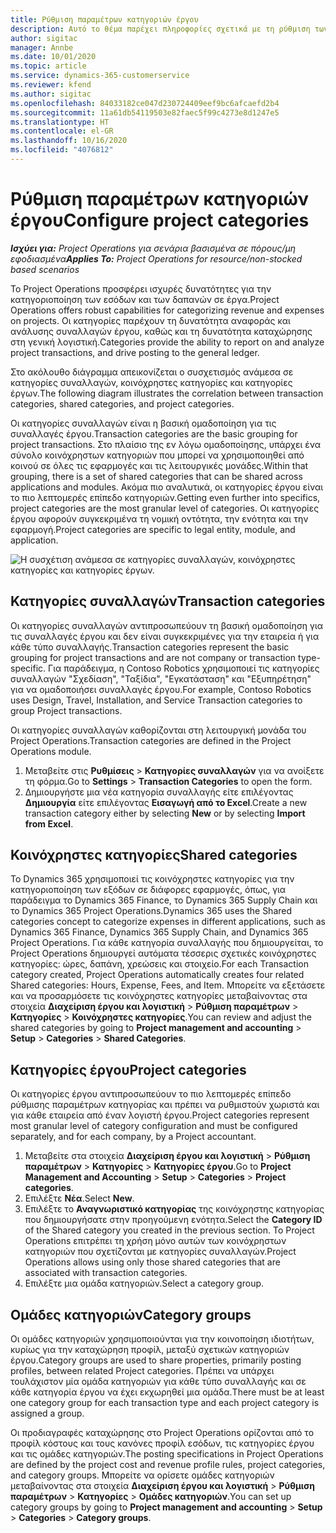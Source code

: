 ```yaml
---
title: Ρύθμιση παραμέτρων κατηγοριών έργου
description: Αυτό το θέμα παρέχει πληροφορίες σχετικά με τη ρύθμιση των παραμέτρων των κατηγοριών έργου.
author: sigitac
manager: Annbe
ms.date: 10/01/2020
ms.topic: article
ms.service: dynamics-365-customerservice
ms.reviewer: kfend
ms.author: sigitac
ms.openlocfilehash: 84033182ce047d230724409eef9bc6afcaefd2b4
ms.sourcegitcommit: 11a61db54119503e82faec5f99c4273e8d1247e5
ms.translationtype: HT
ms.contentlocale: el-GR
ms.lasthandoff: 10/16/2020
ms.locfileid: "4076812"
---
```

# <a name="configure-project-categories"></a><span data-ttu-id="f0e66-103">Ρύθμιση παραμέτρων κατηγοριών έργου</span><span class="sxs-lookup"><span data-stu-id="f0e66-103">Configure project categories</span></span>

<span data-ttu-id="f0e66-104">_**Ισχύει για:** Project Operations για σενάρια βασισμένα σε πόρους/μη εφοδιασμένα_</span><span class="sxs-lookup"><span data-stu-id="f0e66-104">_**Applies To:** Project Operations for resource/non-stocked based scenarios_</span></span>

<span data-ttu-id="f0e66-105">Το Project Operations προσφέρει ισχυρές δυνατότητες για την κατηγοριοποίηση των εσόδων και των δαπανών σε έργα.</span><span class="sxs-lookup"><span data-stu-id="f0e66-105">Project Operations offers robust capabilities for categorizing revenue and expenses on projects.</span></span> <span data-ttu-id="f0e66-106">Οι κατηγορίες παρέχουν τη δυνατότητα αναφοράς και ανάλυσης συναλλαγών έργου, καθώς και τη δυνατότητα καταχώρησης στη γενική λογιστική.</span><span class="sxs-lookup"><span data-stu-id="f0e66-106">Categories provide the ability to report on and analyze project transactions, and drive posting to the general ledger.</span></span>

<span data-ttu-id="f0e66-107">Στο ακόλουθο διάγραμμα απεικονίζεται ο συσχετισμός ανάμεσα σε κατηγορίες συναλλαγών, κοινόχρηστες κατηγορίες και κατηγορίες έργων.</span><span class="sxs-lookup"><span data-stu-id="f0e66-107">The following diagram illustrates the correlation between transaction categories, shared categories, and project categories.</span></span> 

<span data-ttu-id="f0e66-108">Οι κατηγορίες συναλλαγών είναι η βασική ομαδοποίηση για τις συναλλαγές έργου.</span><span class="sxs-lookup"><span data-stu-id="f0e66-108">Transaction categories are the basic grouping for project transactions.</span></span> <span data-ttu-id="f0e66-109">Στο πλαίσιο της εν λόγω ομαδοποίησης, υπάρχει ένα σύνολο κοινόχρηστων κατηγοριών που μπορεί να χρησιμοποιηθεί από κοινού σε όλες τις εφαρμογές και τις λειτουργικές μονάδες.</span><span class="sxs-lookup"><span data-stu-id="f0e66-109">Within that grouping, there is a set of shared categories that can be shared across applications and modules.</span></span> <span data-ttu-id="f0e66-110">Ακόμα πιο αναλυτικά, οι κατηγορίες έργου είναι το πιο λεπτομερές επίπεδο κατηγοριών.</span><span class="sxs-lookup"><span data-stu-id="f0e66-110">Getting even further into specifics, project categories are the most granular level of categories.</span></span> <span data-ttu-id="f0e66-111">Οι κατηγορίες έργου αφορούν συγκεκριμένα τη νομική οντότητα, την ενότητα και την εφαρμογή.</span><span class="sxs-lookup"><span data-stu-id="f0e66-111">Project categories are specific to legal entity, module, and application.</span></span>

![Η συσχέτιση ανάμεσα σε κατηγορίες συναλλαγών, κοινόχρηστες κατηγορίες και κατηγορίες έργων.](media/project-categories.png)

## <a name="transaction-categories"></a><span data-ttu-id="f0e66-113">Κατηγορίες συναλλαγών</span><span class="sxs-lookup"><span data-stu-id="f0e66-113">Transaction categories</span></span>

<span data-ttu-id="f0e66-114">Οι κατηγορίες συναλλαγών αντιπροσωπεύουν τη βασική ομαδοποίηση για τις συναλλαγές έργου και δεν είναι συγκεκριμένες για την εταιρεία ή για κάθε τύπο συναλλαγής.</span><span class="sxs-lookup"><span data-stu-id="f0e66-114">Transaction categories represent the basic grouping for project transactions and are not company or transaction type-specific.</span></span> <span data-ttu-id="f0e66-115">Για παράδειγμα, η Contoso Robotics χρησιμοποιεί τις κατηγορίες συναλλαγών "Σχεδίαση", "Ταξίδια", "Εγκατάσταση" και "Εξυπηρέτηση" για να ομαδοποιήσει συναλλαγές έργου.</span><span class="sxs-lookup"><span data-stu-id="f0e66-115">For example, Contoso Robotics uses Design, Travel, Installation, and Service Transaction categories to group Project transactions.</span></span>

<span data-ttu-id="f0e66-116">Οι κατηγορίες συναλλαγών καθορίζονται στη λειτουργική μονάδα του Project Operations.</span><span class="sxs-lookup"><span data-stu-id="f0e66-116">Transaction categories are defined in the Project Operations module.</span></span> 
1. <span data-ttu-id="f0e66-117">Μεταβείτε στις **Ρυθμίσεις** \> **Κατηγορίες συναλλαγών** για να ανοίξετε τη φόρμα.</span><span class="sxs-lookup"><span data-stu-id="f0e66-117">Go to **Settings** \> **Transaction Categories** to open the form.</span></span> 
2. <span data-ttu-id="f0e66-118">Δημιουργήστε μια νέα κατηγορία συναλλαγής είτε επιλέγοντας **Δημιουργία** είτε επιλέγοντας **Εισαγωγή από το Excel**.</span><span class="sxs-lookup"><span data-stu-id="f0e66-118">Create a new transaction category either by selecting **New** or by selecting **Import from Excel**.</span></span>

## <a name="shared-categories"></a><span data-ttu-id="f0e66-119">Κοινόχρηστες κατηγορίες</span><span class="sxs-lookup"><span data-stu-id="f0e66-119">Shared categories</span></span>

<span data-ttu-id="f0e66-120">Το Dynamics 365 χρησιμοποιεί τις κοινόχρηστες κατηγορίες για την κατηγοριοποίηση των εξόδων σε διάφορες εφαρμογές, όπως, για παράδειγμα το Dynamics 365 Finance, το Dynamics 365 Supply Chain και το Dynamics 365 Project Operations.</span><span class="sxs-lookup"><span data-stu-id="f0e66-120">Dynamics 365 uses the Shared categories concept to categorize expenses in different applications, such as Dynamics 365 Finance, Dynamics 365 Supply Chain, and Dynamics 365 Project Operations.</span></span> <span data-ttu-id="f0e66-121">Για κάθε κατηγορία συναλλαγής που δημιουργείται, το Project Operations δημιουργεί αυτόματα τέσσερις σχετικές κοινόχρηστες κατηγορίες: ώρες, δαπάνη, χρεώσεις και στοιχείο.</span><span class="sxs-lookup"><span data-stu-id="f0e66-121">For each Transaction category created, Project Operations automatically creates four related Shared categories: Hours, Expense, Fees, and Item.</span></span> <span data-ttu-id="f0e66-122">Μπορείτε να εξετάσετε και να προσαρμόσετε τις κοινόχρηστες κατηγορίες μεταβαίνοντας στα στοιχεία **Διαχείριση έργου και λογιστική** \> **Ρύθμιση παραμέτρων** \> **Κατηγορίες** \> **Κοινόχρηστες κατηγορίες**.</span><span class="sxs-lookup"><span data-stu-id="f0e66-122">You can review and adjust the shared categories by going to **Project management and accounting** \> **Setup** \> **Categories** \> **Shared Categories**.</span></span>

## <a name="project-categories"></a><span data-ttu-id="f0e66-123">Κατηγορίες έργου</span><span class="sxs-lookup"><span data-stu-id="f0e66-123">Project categories</span></span>

<span data-ttu-id="f0e66-124">Οι κατηγορίες έργου αντιπροσωπεύουν το πιο λεπτομερές επίπεδο ρύθμισης παραμέτρων κατηγορίας και πρέπει να ρυθμιστούν χωριστά και για κάθε εταιρεία από έναν λογιστή έργου.</span><span class="sxs-lookup"><span data-stu-id="f0e66-124">Project categories represent most granular level of category configuration and must be configured separately, and for each company, by a Project accountant.</span></span>

1. <span data-ttu-id="f0e66-125">Μεταβείτε στα στοιχεία **Διαχείριση έργου και λογιστική** \> **Ρύθμιση παραμέτρων** \> **Κατηγορίες** \> **Κατηγορίες έργου**.</span><span class="sxs-lookup"><span data-stu-id="f0e66-125">Go to **Project Management and Accounting** \> **Setup** \> **Categories** \> **Project categories**.</span></span>
2. <span data-ttu-id="f0e66-126">Επιλέξτε **Νέα**.</span><span class="sxs-lookup"><span data-stu-id="f0e66-126">Select **New**.</span></span>
3. <span data-ttu-id="f0e66-127">Επιλέξτε το **Αναγνωριστικό κατηγορίας** της κοινόχρηστης κατηγορίας που δημιουργήσατε στην προηγούμενη ενότητα.</span><span class="sxs-lookup"><span data-stu-id="f0e66-127">Select the **Category ID** of the Shared category you created in the previous section.</span></span> <span data-ttu-id="f0e66-128">Το Project Operations επιτρέπει τη χρήση μόνο αυτών των κοινόχρηστων κατηγοριών που σχετίζονται με κατηγορίες συναλλαγών.</span><span class="sxs-lookup"><span data-stu-id="f0e66-128">Project Operations allows using only those shared categories that are associated with transaction categories.</span></span>
4. <span data-ttu-id="f0e66-129">Επιλέξτε μια ομάδα κατηγοριών.</span><span class="sxs-lookup"><span data-stu-id="f0e66-129">Select a category group.</span></span>

## <a name="category-groups"></a><span data-ttu-id="f0e66-130">Ομάδες κατηγοριών</span><span class="sxs-lookup"><span data-stu-id="f0e66-130">Category groups</span></span>

<span data-ttu-id="f0e66-131">Οι ομάδες κατηγοριών χρησιμοποιούνται για την κοινοποίηση ιδιοτήτων, κυρίως για την καταχώρηση προφίλ, μεταξύ σχετικών κατηγοριών έργου.</span><span class="sxs-lookup"><span data-stu-id="f0e66-131">Category groups are used to share properties, primarily posting profiles, between related Project categories.</span></span> <span data-ttu-id="f0e66-132">Πρέπει να υπάρχει τουλάχιστον μία ομάδα κατηγοριών για κάθε τύπο συναλλαγής και σε κάθε κατηγορία έργου να έχει εκχωρηθεί μια ομάδα.</span><span class="sxs-lookup"><span data-stu-id="f0e66-132">There must be at least one category group for each transaction type and each project category is assigned a group.</span></span>

<span data-ttu-id="f0e66-133">Οι προδιαγραφές καταχώρησης στο Project Operations ορίζονται από το προφίλ κόστους και τους κανόνες προφίλ εσόδων, τις κατηγορίες έργου και τις ομάδες κατηγοριών.</span><span class="sxs-lookup"><span data-stu-id="f0e66-133">The posting specifications in Project Operations are defined by the project cost and revenue profile rules, project categories, and category groups.</span></span> <span data-ttu-id="f0e66-134">Μπορείτε να ορίσετε ομάδες κατηγοριών μεταβαίνοντας στα στοιχεία **Διαχείριση έργου και λογιστική** \> **Ρύθμιση παραμέτρων** \> **Κατηγορίες** \> **Ομάδες κατηγοριών**.</span><span class="sxs-lookup"><span data-stu-id="f0e66-134">You can set up category groups by going to **Project management and accounting** \> **Setup** \> **Categories** \> **Category groups**.</span></span>
